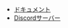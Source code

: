 - [ドキュメント](https://web.usamyon.moe/Discord-SimpleMusicBot/)
- [Discordサーバー](https://myon.page.link/8QZw)
